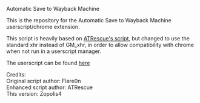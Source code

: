 Automatic Save to Wayback Machine

This is the repository for the Automatic Save to Wayback Machine userscript/chrome extension.

This script is heavily based on [ATRescue's script](https://archiveteam.org/index.php?title=User:ATrescue/AutoWB.js), but changed to use the standard xhr instead of GM_xhr, in order to allow compatibility with chrome when not run in a userscript manager.

The userscript can be found [here](https://greasyfork.org/en/scripts/426028-automatic-save-to-wayback-machine)

Credits:</br>Original script author: Flare0n</br>
Enhanced script author: ATRescue</br>This version: Zopolis4

